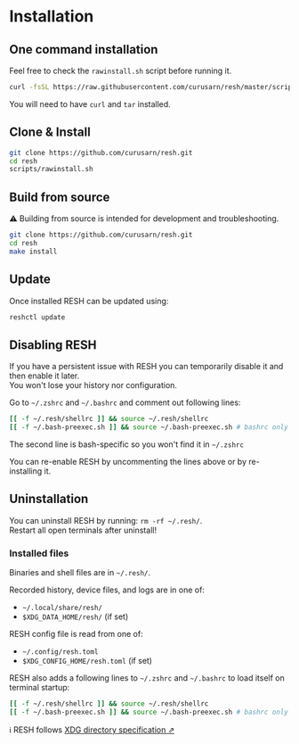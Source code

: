 # Installation

## One command installation

Feel free to check the `rawinstall.sh` script before running it.

```sh
curl -fsSL https://raw.githubusercontent.com/curusarn/resh/master/scripts/rawinstall.sh | sh
```

You will need to have `curl` and `tar` installed.

## Clone & Install

```sh
git clone https://github.com/curusarn/resh.git
cd resh
scripts/rawinstall.sh
```

## Build from source

:warning: Building from source is intended for development and troubleshooting.

```sh
git clone https://github.com/curusarn/resh.git
cd resh
make install
```

## Update

Once installed RESH can be updated using:
```sh
reshctl update
```

## Disabling RESH

If you have a persistent issue with RESH you can temporarily disable it and then enable it later.  
You won't lose your history nor configuration.

Go to `~/.zshrc` and `~/.bashrc` and comment out following lines:
```sh
[[ -f ~/.resh/shellrc ]] && source ~/.resh/shellrc
[[ -f ~/.bash-preexec.sh ]] && source ~/.bash-preexec.sh # bashrc only
```
The second line is bash-specific so you won't find it in `~/.zshrc`

You can re-enable RESH by uncommenting the lines above or by re-installing it.

## Uninstallation

You can uninstall RESH by running: `rm -rf ~/.resh/`.  
Restart all open terminals after uninstall!

### Installed files

Binaries and shell files are in `~/.resh/`.

Recorded history, device files, and logs are in one of:
- `~/.local/share/resh/`
- `$XDG_DATA_HOME/resh/` (if set)

RESH config file is read from one of:
- `~/.config/resh.toml`
- `$XDG_CONFIG_HOME/resh.toml` (if set)

RESH also adds a following lines to `~/.zshrc` and `~/.bashrc` to load itself on terminal startup:
```sh
[[ -f ~/.resh/shellrc ]] && source ~/.resh/shellrc
[[ -f ~/.bash-preexec.sh ]] && source ~/.bash-preexec.sh # bashrc only
```

:information_source: RESH follows [XDG directory specification ⇗](https://maex.me/2019/12/the-power-of-the-xdg-base-directory-specification/)
